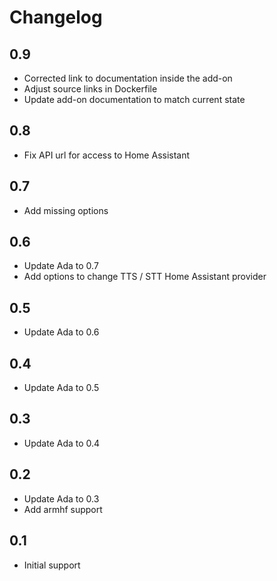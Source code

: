 # Changelog

## 0.9

- Corrected link to documentation inside the add-on
- Adjust source links in Dockerfile
- Update add-on documentation to match current state

## 0.8

- Fix API url for access to Home Assistant

## 0.7

- Add missing options

## 0.6

- Update Ada to 0.7
- Add options to change TTS / STT Home Assistant provider

## 0.5

- Update Ada to 0.6

## 0.4

- Update Ada to 0.5

## 0.3

- Update Ada to 0.4

## 0.2

- Update Ada to 0.3
- Add armhf support

## 0.1

- Initial support
